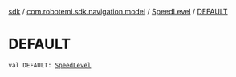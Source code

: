 [sdk](../../index.md) / [com.robotemi.sdk.navigation.model](../index.md) / [SpeedLevel](index.md) / [DEFAULT](./-d-e-f-a-u-l-t.md)

# DEFAULT

`val DEFAULT: `[`SpeedLevel`](index.md)